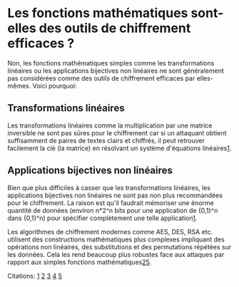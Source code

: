 # Les fonctions mathématiques sont-elles des outils de chiffrement efficaces ?

Non, les fonctions mathématiques simples comme les transformations linéaires ou les applications bijectives non linéaires ne sont généralement pas considérées comme des outils de chiffrement efficaces par elles-mêmes. Voici pourquoi:

## Transformations linéaires

Les transformations linéaires comme la multiplication par une matrice inversible ne sont pas sûres pour le chiffrement car si un attaquant obtient suffisamment de paires de textes clairs et chiffrés, il peut retrouver facilement la clé (la matrice) en résolvant un système d'équations linéaires[1](https://www.math.u-bordeaux.fr/~cbachocb/Enseignements/CodesCryptoL1/CC-cours.pdf).

## Applications bijectives non linéaires

Bien que plus difficiles à casser que les transformations linéaires, les applications bijectives non linéaires ne sont pas non plus recommandées pour le chiffrement. La raison est qu'il faudrait mémoriser une énorme quantité de données (environ n*2^n bits pour une application de {0,1}^n dans {0,1}^n) pour spécifier complètement une telle application[1](https://www.math.u-bordeaux.fr/~cbachocb/Enseignements/CodesCryptoL1/CC-cours.pdf).

Les algorithmes de chiffrement modernes comme AES, DES, RSA etc. utilisent des constructions mathématiques plus complexes impliquant des opérations non linéaires, des substitutions et des permutations répétées sur les données. Cela les rend beaucoup plus robustes face aux attaques par rapport aux simples fonctions mathématiques[2](https://www.ionos.fr/digitalguide/serveur/securite/apercu-des-diverses-procedures-de-chiffrement/)[5](https://www.kaspersky.fr/resource-center/definitions/encryption).

Citations:
[1](https://www.math.u-bordeaux.fr/~cbachocb/Enseignements/CodesCryptoL1/CC-cours.pdf)
[2](https://www.ionos.fr/digitalguide/serveur/securite/apercu-des-diverses-procedures-de-chiffrement/)
[3](https://fr.wikipedia.org/wiki/Chiffrement_RSA)
[4](https://www.sealpath.com/fr/blog/types-de-chiffrement-guide/)
[5](https://www.kaspersky.fr/resource-center/definitions/encryption)
